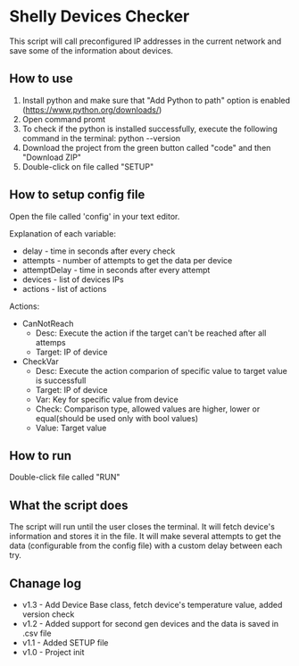 # Shelly Devices Checker
This script will call preconfigured IP addresses in the current network and save some of the information about devices.

## How to use 
1. Install python and make sure that "Add Python to path" option is enabled (https://www.python.org/downloads/)
2. Open command promt
3. To check if the python is installed successfully, execute the following command in the terminal: python --version
4. Download the project from the green button called "code" and then "Download ZIP"
5. Double-click on file called "SETUP"

## How to setup config file
Open the file called 'config' in your text editor.

Explanation of each variable:
 - delay - time in seconds after every check
 - attempts - number of attempts to get the data per device
 - attemptDelay - time in seconds after every attempt
 - devices - list of devices IPs
 - actions - list of actions

Actions:
 - CanNotReach
   - Desc: Execute the action if the target can't be reached after all attemps
   - Target: IP of device
 - CheckVar
   - Desc: Execute the action comparion of specific value to target value is successfull
   - Target: IP of device
   - Var: Key for specific value from device
   - Check: Comparison type, allowed values are higher, lower or equal(should be used only with bool values)
   - Value: Target value

## How to run
Double-click file called "RUN"

## What the script does
The script will run until the user closes the terminal. It will fetch device's information and stores it in the file. 
It will make several attempts to get the data (configurable from the config file) with a custom delay between each try.

## Chanage log
 - v1.3 - Add Device Base class, fetch device's temperature value, added version check
 - v1.2 - Added support for second gen devices and the data is saved in .csv file
 - v1.1 - Added SETUP file
 - v1.0 - Project init
